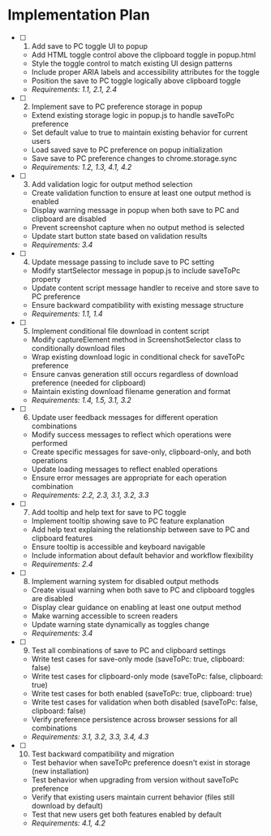 # Implementation Plan

- [ ] 1. Add save to PC toggle UI to popup
  - Add HTML toggle control above the clipboard toggle in popup.html
  - Style the toggle control to match existing UI design patterns
  - Include proper ARIA labels and accessibility attributes for the toggle
  - Position the save to PC toggle logically above clipboard toggle
  - _Requirements: 1.1, 2.1, 2.4_

- [ ] 2. Implement save to PC preference storage in popup
  - Extend existing storage logic in popup.js to handle saveToPc preference
  - Set default value to true to maintain existing behavior for current users
  - Load saved save to PC preference on popup initialization
  - Save save to PC preference changes to chrome.storage.sync
  - _Requirements: 1.2, 1.3, 4.1, 4.2_

- [ ] 3. Add validation logic for output method selection
  - Create validation function to ensure at least one output method is enabled
  - Display warning message in popup when both save to PC and clipboard are disabled
  - Prevent screenshot capture when no output method is selected
  - Update start button state based on validation results
  - _Requirements: 3.4_

- [ ] 4. Update message passing to include save to PC setting
  - Modify startSelector message in popup.js to include saveToPc property
  - Update content script message handler to receive and store save to PC preference
  - Ensure backward compatibility with existing message structure
  - _Requirements: 1.1, 1.4_

- [ ] 5. Implement conditional file download in content script
  - Modify captureElement method in ScreenshotSelector class to conditionally download files
  - Wrap existing download logic in conditional check for saveToPc preference
  - Ensure canvas generation still occurs regardless of download preference (needed for clipboard)
  - Maintain existing download filename generation and format
  - _Requirements: 1.4, 1.5, 3.1, 3.2_

- [ ] 6. Update user feedback messages for different operation combinations
  - Modify success messages to reflect which operations were performed
  - Create specific messages for save-only, clipboard-only, and both operations
  - Update loading messages to reflect enabled operations
  - Ensure error messages are appropriate for each operation combination
  - _Requirements: 2.2, 2.3, 3.1, 3.2, 3.3_

- [ ] 7. Add tooltip and help text for save to PC toggle
  - Implement tooltip showing save to PC feature explanation
  - Add help text explaining the relationship between save to PC and clipboard features
  - Ensure tooltip is accessible and keyboard navigable
  - Include information about default behavior and workflow flexibility
  - _Requirements: 2.4_

- [ ] 8. Implement warning system for disabled output methods
  - Create visual warning when both save to PC and clipboard toggles are disabled
  - Display clear guidance on enabling at least one output method
  - Make warning accessible to screen readers
  - Update warning state dynamically as toggles change
  - _Requirements: 3.4_

- [ ] 9. Test all combinations of save to PC and clipboard settings
  - Write test cases for save-only mode (saveToPc: true, clipboard: false)
  - Write test cases for clipboard-only mode (saveToPc: false, clipboard: true)
  - Write test cases for both enabled (saveToPc: true, clipboard: true)
  - Write test cases for validation when both disabled (saveToPc: false, clipboard: false)
  - Verify preference persistence across browser sessions for all combinations
  - _Requirements: 3.1, 3.2, 3.3, 3.4, 4.3_

- [ ] 10. Test backward compatibility and migration
  - Test behavior when saveToPc preference doesn't exist in storage (new installation)
  - Test behavior when upgrading from version without saveToPc preference
  - Verify that existing users maintain current behavior (files still download by default)
  - Test that new users get both features enabled by default
  - _Requirements: 4.1, 4.2_